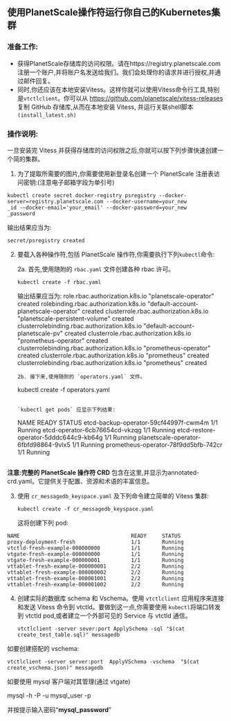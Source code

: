 ## 使用PlanetScale操作符运行你自己的Kubernetes集群

### 准备工作:

* 获得PlanetScale存储库的访问权限。请在https://registry.planetscale.com注册一个账户,并将账户名发送给我们。我们会处理你的请求并进行授权,并通过邮件回复。
* 同时,你还应该在本地安装Vitess。这样你就可以使用Vitess命令行工具,特别是`vtctlclient`。你可以从 https://github.com/planetscale/vitess-releases 复制
GitHub 存储库,从而在本地安装 Vitess, 并运行关联shell脚本`(install_latest.sh)`

### 操作说明:

一旦安装完 Vitess 并获得存储库的访问权限之后,你就可以按下列步骤快速创建一个简的集群。

1. 为了提取所需要的图片,你需要使用新登录名创建一个 PlanetScale 注册表访问密钥:(注意电子邮箱字段为单引号)

```
kubectl create secret docker-registry psregistry --docker-
server=registry.planetscale.com --docker-username=your_new
_id -—docker-email='your_email' --docker-password=your_new
_password
```

输出结果应当为:

`secret/psregistry created`

2. 要载入各种操作符,包括 PlanetScale 操作符,你需要执行下列`kubectl`命令:

      2a. 首先,使用随附的 `rbac.yaml` 文件创建各种 rbac 许可。
   
	```
	kubectl create -f rbac.yaml
	```
	
	输出结果应当为:
	role.rbac.authorization.k8s.io "planetscale-operator" created
	rolebinding.rbac.authorization.k8s.io "default-account-planetscale-operator" created
	clusterrole.rbac.authorization.k8s.io "planetscale-persistent-volume" created
	clusterrolebinding.rbac.authorization.k8s.io "default-account-planetscale-pv" created
	clusterrole.rbac.authorization.k8s.io "prometheus-operator" created
	clusterrolebinding.rbac.authorization.k8s.io "prometheus-operator" created
	clusterrole.rbac.authorization.k8s.io "prometheus" created
	clusterrolebinding.rbac.authorization.k8s.io "prometheus" created
	```
	2b. 接下来,使用随附的 `operators.yaml` 文件。
	
	```
	kubectl create -f operators.yaml
	```

	`kubectl get pods` 应显示下列结果:

	```
	NAME                                  	       READY     STATUS 
	etcd-backup-operator-59cf44997f-cwm4m          1/1       Running
	etcd-operator-6cb76654cd-vkzqg                 1/1       Running
	etcd-restore-operator-5dddc644c9-kb64g         1/1       Running
	planetscale-operator-6fbfd98864-9vlx5          1/1       Running
	prometheus-operator-78f9dd5bfb-742cr           1/1       Running
	```

**注意:完整的 PlanetScale 操作符 CRD** 包含在这里,并显示为annotated-crd.yaml。它提供关于配置、资源和术语的丰富信息。

3. 使用 `cr_messagedb_keyspace.yaml` 及下列命令建立简单的 Vitess 集群:

	```
	kubectl create -f cr_messagedb_keyspace.yaml
	```

	这将创建下列 pod:

```
NAME                                    READY     STATUS 
proxy-deployment-fresh                  1/1       Running
vtctld-fresh-example-000000000          1/1       Running
vtgate-fresh-example-000000000          1/1       Running
vtgate-fresh-example-000000001          1/1       Running
vttablet-fresh-example-000000001        2/2       Running
vttablet-fresh-example-000000002        2/2       Running
vttablet-fresh-example-000001001        2/2       Running
vttablet-fresh-example-000001002        2/2       Running
```

4. 创建实际的数据库 schema 和 Vschema。使用 `vtctlclient` 应用程序来连接和发送 Vitess 命令到 vtctld。要做到这一点,你需要使用 `kubectl`将端口转发到 vtctld pod,或者建立一个外部可见的 Service 与 vtctld 通信。

	```
	vtctlclient -server sever:port ApplySchema -sql "$(cat create_test_table.sql)" messagedb
	```

如要创建搭配的 vschema:

	vtctlclient -server server:port  ApplyVSchema -vschema  "$(cat create_vschema.json)" messagedb

如要使用 mysql 客户端对其管理(通过 vtgate)

mysql -h <server> -P <port> -u mysql_user -p

并按提示输入密码“**mysql_password**”




